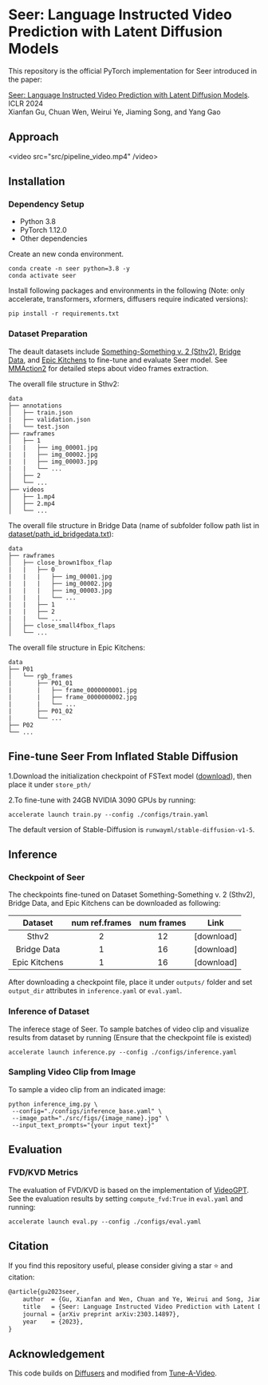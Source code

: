 # Seer: Language Instructed Video Prediction with Latent Diffusion Models

This repository is the official PyTorch implementation for Seer introduced in the paper:

[Seer: Language Instructed Video Prediction with Latent Diffusion Models](https://arxiv.org/abs/2303.14897). ICLR 2024
<br>
Xianfan Gu, Chuan Wen, Weirui Ye, Jiaming Song, and Yang Gao
<br>
## Approach
<video src="src/pipeline_video.mp4" /video>


## Installation

### Dependency Setup
* Python 3.8
* PyTorch 1.12.0
* Other dependencies

Create an new conda environment.
```
conda create -n seer python=3.8 -y
conda activate seer
```
Install following packages and environments in the following (Note: only accelerate, transformers, xformers, diffusers require indicated versions):
```
pip install -r requirements.txt
```

### Dataset Preparation 
The deault datasets include [Something-Something v. 2 (Sthv2)](https://developer.qualcomm.com/software/ai-datasets/something-something), [Bridge Data](https://sites.google.com/view/bridgedata), and [Epic Kitchens](https://epic-kitchens.github.io/2023) to fine-tune and evaluate Seer model. See [MMAction2](https://github.com/open-mmlab/mmaction2/blob/main/tools/data/sthv2/README.md) for detailed steps about video frames extraction.

The overall file structure in Sthv2:
```
data
├── annotations
│   ├── train.json
|   ├── validation.json
|   └── test.json
├── rawframes
│   ├── 1
|   |   ├── img_00001.jpg
|   |   ├── img_00002.jpg
|   |   ├── img_00003.jpg
|   |   └── ...
│   ├── 2
│   └── ...
├── videos
│   ├── 1.mp4
│   ├── 2.mp4
│   └── ...
```
The overall file structure in Bridge Data (name of subfolder follow path list in [dataset/path_id_bridgedata.txt](dataset/path_id_bridgedata.txt)):
```
data
├── rawframes
│   ├── close_brown1fbox_flap
|   |   ├── 0
|   |   |   ├── img_00001.jpg
|   |   |   ├── img_00002.jpg
|   |   |   ├── img_00003.jpg
|   |   |   └── ...
|   |   ├── 1
|   |   ├── 2
|   |   └── ...
│   ├── close_small4fbox_flaps
│   └── ...
```
The overall file structure in Epic Kitchens:
```
data
├── P01
│   └── rgb_frames
|       ├── P01_01
|       |   ├── frame_0000000001.jpg
|       |   ├── frame_0000000002.jpg
|       |   └── ...
|       ├── P01_02
|       └── ...
├── P02
└── ...
```

## Fine-tune Seer From Inflated Stable Diffusion
1.Download the initialization checkpoint of FSText model ([download](https://drive.google.com/drive/folders/16WTplpnBvtdRFh0C9gQ69Aa7uTHUfQor?usp=sharing)), then place it under `store_pth/` 

2.To fine-tune with 24GB NVIDIA 3090 GPUs by running:
```
accelerate launch train.py --config ./configs/train.yaml
``` 
The default version of Stable-Diffusion is `runwayml/stable-diffusion-v1-5`.

## Inference

### Checkpoint of Seer
The checkpoints fine-tuned on Dataset Something-Something v. 2 (Sthv2), Bridge Data, and Epic Kitchens can be downloaded as following:

| Dataset | num ref.frames | num frames |Link | 
| :---: | :---:  | :---: | :---: |
| Sthv2 | 2 | 12 |  [download]   |
| Bridge Data | 1 | 16 |  [download]   |
| Epic Kitchens | 1 | 16 |  [download]   |

After downloading a checkpoint file, place it under `outputs/` folder and set `output_dir` attributes in `inference.yaml` or `eval.yaml`.

### Inference of Dataset
The inferece stage of Seer. To sample batches of video clip and visualize results from dataset by running (Ensure that the checkpoint file is existed)
```
accelerate launch inference.py --config ./configs/inference.yaml
``` 
### Sampling Video Clip from Image
To sample a video clip from an indicated image:
```
python inference_img.py \
 --config="./configs/inference_base.yaml" \
 --image_path="./src/figs/{image_name}.jpg" \
 --input_text_prompts="{your input text}"
```

## Evaluation

### FVD/KVD Metrics
The evaluation of FVD/KVD is based on the implementation of [VideoGPT](https://github.com/wilson1yan/VideoGPT). See the evaluation results by setting `compute_fvd:True` in `eval.yaml` and running:
```
accelerate launch eval.py --config ./configs/eval.yaml
``` 

## Citation

If you find this repository useful, please consider giving a star :star: and citation:
```latex
@article{gu2023seer,
    author  = {Gu, Xianfan and Wen, Chuan and Ye, Weirui and Song, Jiaming and Gao, Yang},
    title   = {Seer: Language Instructed Video Prediction with Latent Diffusion Models},
    journal = {arXiv preprint arXiv:2303.14897},
    year    = {2023},
}
```

## Acknowledgement
This code builds on [Diffusers](https://github.com/huggingface/diffusers) and modified from [Tune-A-Video](https://github.com/showlab/Tune-A-Video).
